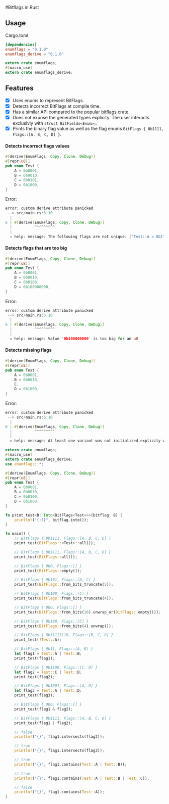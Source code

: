 #Bitflags in Rust

## Usage

Cargo.toml
```Toml
[dependencies]
enumflags = "0.1.0"
enumflags_derive = "0.1.0"
```

```Rust
extern crate enumflags;
#[macro_use]
extern crate enumflags_derive;
```

## Features

- [x] Uses enums to represent BitFlags.
- [x] Detects incorrect BitFlags at compile time.
- [x] Has a similar API compared to the popular [bitflags](https://crates.io/crates/bitflags) crate.
- [x] Does not expose the generated types explicity. The user interacts exclusivly with `struct BitFields<Enum>;`.
- [x] Prints the binary flag value as well as the flag enums `BitFlags { 0b1111, Flags::[A, B, C, D] }`.

#### Detects incorrect flags values

```Rust
#[derive(EnumFlags, Copy, Clone, Debug)]
#[repr(u8)]
pub enum Test {
    A = 0b0001,
    B = 0b0010,
    C = 0b0101,
    D = 0b1000,
}
```

Error:
```Rust
error: custom derive attribute panicked
 --> src/main.rs:6:10
  |
6 | #[derive(EnumFlags, Copy, Clone, Debug)]
  |          ^^^^^^^^^
  |
  = help: message: The following flags are not unique: ["Test::A = 0b1", "Test::C = 0b101"]
```


#### Detects flags that are too big
```Rust
#[derive(EnumFlags, Copy, Clone, Debug)]
#[repr(u8)]
pub enum Test {
    A = 0b0001,
    B = 0b0010,
    C = 0b0100,
    D = 0b100000000,
}
```

Error:
```Rust
error: custom derive attribute panicked
 --> src/main.rs:6:10
  |
6 | #[derive(EnumFlags, Copy, Clone, Debug)]
  |          ^^^^^^^^^
  |
  = help: message: Value '0b100000000' is too big for an u8
```

#### Detects missing flags

```Rust
#[derive(EnumFlags, Copy, Clone, Debug)]
#[repr(u8)]
pub enum Test {
    A = 0b0001,
    B = 0b0010,
    C,
    D = 0b1000,
}
```

Error:
```Rust
error: custom derive attribute panicked
 --> src/main.rs:6:10
  |
6 | #[derive(EnumFlags, Copy, Clone, Debug)]
  |          ^^^^^^^^^
  |
  = help: message: At least one variant was not initialized explicity with a value.
```


```Rust
extern crate enumflags;
#[macro_use]
extern crate enumflags_derive;
use enumflags::*;

#[derive(EnumFlags, Copy, Clone, Debug)]
#[repr(u8)]
pub enum Test {
    A = 0b0001,
    B = 0b0010,
    C = 0b0100,
    D = 0b1000,
}

fn print_test<B: Into<BitFlags<Test>>>(bitflag: B) {
    println!("{:?}", bitflag.into());
}

fn main() {
    // BitFlags { 0b1111, Flags::[A, B, C, D] }
    print_test(BitFlags::<Test>::all());

    // BitFlags { 0b1111, Flags::[A, B, C, D] }
    print_test(BitFlags::all());

    // BitFlags { 0b0, Flags::[] }
    print_test(BitFlags::empty());

    // BitFlags { 0b101, Flags::[A, C] }
    print_test(BitFlags::from_bits_truncate(5));

    // BitFlags { 0b100, Flags::[C] }
    print_test(BitFlags::from_bits_truncate(4));

    // BitFlags { 0b0, Flags::[] }
    print_test(BitFlags::from_bits(16).unwrap_or(BitFlags::empty()));

    // BitFlags { 0b100, Flags::[C] }
    print_test(BitFlags::from_bits(4).unwrap());

    // BitFlags { 0b11111110, Flags::[B, C, D] }
    print_test(!Test::A);

    // BitFlags { 0b11, Flags::[A, B] }
    let flag1 = Test::A | Test::B;
    print_test(flag1);

    // BitFlags { 0b1100, Flags::[C, D] }
    let flag2 = Test::C | Test::D;
    print_test(flag2);

    // BitFlags { 0b1001, Flags::[A, D] }
    let flag3 = Test::A | Test::D;
    print_test(flag3);

    // BitFlags { 0b0, Flags::[] }
    print_test(flag1 & flag2);

    // BitFlags { 0b1111, Flags::[A, B, C, D] }
    print_test(flag1 | flag2);

    // false
    println!("{}", flag1.intersects(flag2));

    // true
    println!("{}", flag1.intersects(flag3));

    // true
    println!("{}", flag1.contains(Test::A | Test::B));

    // true
    println!("{}", flag1.contains(Test::A | Test::B | Test::C));

    // false
    println!("{}", flag1.contains(Test::A));
}
```
